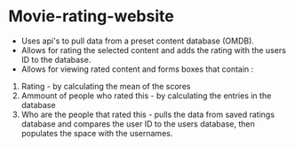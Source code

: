 # Movie-rating-website

* Uses api's to pull data from a preset content database (OMDB).
* Allows for rating the selected content and adds the rating with the users ID to the database.
* Allows for viewing rated content and forms boxes that contain :
1. Rating - by calculating the mean of the scores
2. Ammount of people who rated this - by calculating the entries in the database
3. Who are the people that rated this - pulls the data from saved ratings database and compares the user ID to the users database, then populates the space with the usernames.
